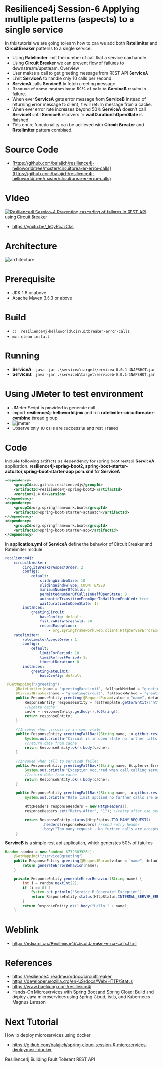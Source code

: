 # Resilience4j Session-6  Applying multiple patterns (aspects) to a single service 
In  this tutorial we are going to learn how to can we add  both **Ratelimiter** and **CircuitBreaker** patterns to a single service. 

- Using **Ratelimiter** limit the number of call that a service can handle.
- Using **Circuit Breaker** we can prevent flow of failures to downstream/upstream.
Overview
- User makes a call to get greeting message from  REST API **ServiceA**
- Limit **ServiceA** to handle only 10 calls per second.
- **ServiceA** calls **ServiceB** to fetch greeting message
- Because of some random issue 50% of calls to **ServiceB** results in failure.
- When ever **ServiceA** gets error message from **ServiceB** instead of returning error message to client, it will return message from 
a cache.
- When ever error rate increases beyond 50% **ServiceA** doesn't call **ServiceB** until **ServiceB** recovers or **waitDurationInOpenState** is finished
- This entire functionality can be achieved with  **Circuit Breaker** and **Ratelimiter** pattern combined.
# Source Code 
- [https://github.com/balajich/resilience4j-helloworld/tree/master/circuitbreaker-error-calls](https://github.com/balajich/resilience4j-helloworld/tree/master/circuitbreaker-error-calls) 
# Video
[![Resilience4j Session-4  Preventing cascading of failures in REST API using Circuit Breaker](https://img.youtube.com/vi/_hCyRcJcCks/0.jpg)](https://www.youtube.com/watch?v=_hCyRcJcCks)
- https://youtu.be/_hCyRcJcCks
# Architecture
![architecture](ratelimiter-circuitbreaker-combine-architecture.png "architecture")
# Prerequisite
- JDK 1.8 or above
- Apache Maven 3.6.3 or above
# Build
- ``` cd  resilience4j-helloworld\circuitbreaker-error-calls ```
- ``` mvn clean install ```

# Running 
- **ServiceA**: ```  java -jar .\servicea\target\servicea-0.0.1-SNAPSHOT.jar  ```
- **ServiceB**: ```  java -jar .\serviceb\target\serviceb-0.0.1-SNAPSHOT.jar  ```

# Using JMeter to test environment
- JMeter Script is provided to generate call.
- Import **resilience4j-helloworld.jmx** and run **ratelimiter-circuitbreaker-combine** thread group.
- ![jmeter](ratelimiter-circuitbreaker-combine-jmeter.png "jmeter")
- Observe only 10 calls are successful and rest 1 failed
# Code
Include following artifacts as dependency for spring boot restapi **ServiceA** application. **resilience4j-spring-boot2,
spring-boot-starter-actuator,spring-boot-starter-aop**
**pom.xml** for **ServiceA**
```xml
<dependency>
    <groupId>io.github.resilience4j</groupId>
    <artifactId>resilience4j-spring-boot2</artifactId>
    <version>1.4.0</version>
</dependency>
<dependency>
    <groupId>org.springframework.boot</groupId>
    <artifactId>spring-boot-starter-actuator</artifactId>
</dependency>
<dependency>
    <groupId>org.springframework.boot</groupId>
    <artifactId>spring-boot-starter-aop</artifactId>
</dependency>
```
In **application.yml** of **ServiceA** define the behavior of Circuit Breaker and Ratelimiter module
```yaml
resilience4j:
    circuitbreaker:
        circuitBreakerAspectOrder: 2
        configs:
            default:
                slidingWindowSize: 10
                slidingWindowType: COUNT_BASED
                minimumNumberOfCalls: 5
                permittedNumberOfCallsInHalfOpenState: 3
                automaticTransitionFromOpenToHalfOpenEnabled: true
                waitDurationInOpenState: 1s
        instances:
            greetingCircuit:
                baseConfig: default
                failureRateThreshold: 50
                recordExceptions:
                    - org.springframework.web.client.HttpServerErrorException
    ratelimiter:
        rateLimiterAspectOrder: 1
        configs:
            default:
                limitForPeriod: 10
                limitRefreshPeriod: 1s
                timeoutDuration: 0
        instances:
            greetingRateLimit:
                baseConfig: default
```
```java
 @GetMapping("/greeting")
     @RateLimiter(name = "greetingRateLimit", fallbackMethod = "greetingFallBack")
     @CircuitBreaker(name = "greetingCircuit", fallbackMethod = "greetingFallBack")
     public ResponseEntity greeting(@RequestParam(value = "name", defaultValue = "World") String name) {
         ResponseEntity responseEntity = restTemplate.getForEntity("http://localhost:8081/serviceBgreeting?name=" + name, String.class);
         //update cache
         cache = responseEntity.getBody().toString();
         return responseEntity;
     }
 
     //Invoked when circuit is in open state
     public ResponseEntity greetingFallBack(String name, io.github.resilience4j.circuitbreaker.CallNotPermittedException ex) {
         System.out.println("Circuit is in open state no further calls are accepted");
         //return data from cache
         return ResponseEntity.ok().body(cache);
     }
 
     //Invoked when call to serviceB failed
     public ResponseEntity greetingFallBack(String name, HttpServerErrorException ex) {
         System.out.println("Exception occurred when call calling service B");
         //return data from cache
         return ResponseEntity.ok().body(cache);
     }
 
     public ResponseEntity greetingFallBack(String name, io.github.resilience4j.ratelimiter.RequestNotPermitted ex) {
         System.out.println("Rate limit applied no further calls are accepted");
 
         HttpHeaders responseHeaders = new HttpHeaders();
         responseHeaders.set("Retry-After", "1"); //retry after one second
 
         return ResponseEntity.status(HttpStatus.TOO_MANY_REQUESTS)
                 .headers(responseHeaders) //send retry header
                 .body("Too many request - No further calls are accepted");
     }
```
**ServiceB** is a simple rest api application, which generates 50% of faiulres
```java
Random random = new Random(-6732303926L);
    @GetMapping("/serviceBgreeting")
    public ResponseEntity greeting(@RequestParam(value = "name", defaultValue = "**ServiceB**") String name) {
        return generateErrorBehavior(name);
    }

    private ResponseEntity generateErrorBehavior(String name) {
        int i = random.nextInt(2);
        if (i == 0) {
            System.out.println("Service B Generated Exception");
            return ResponseEntity.status(HttpStatus.INTERNAL_SERVER_ERROR).body("Service B Generated Exception");
        }
        return ResponseEntity.ok().body("Hello " + name);
    }
```
# Weblink
- https://eduami.org/Resilience4j/circuitbreaker-error-calls.html
# References
- https://resilience4j.readme.io/docs/circuitbreaker
- https://developer.mozilla.org/en-US/docs/Web/HTTP/Status
- https://www.baeldung.com/resilience4j
- Hands-On Microservices with Spring Boot and Spring Cloud: Build and deploy Java microservices 
using Spring Cloud, Istio, and Kubernetes -Magnus Larsson
# Next Tutorial
How to deploy microservices using docker
- https://github.com/balajich/spring-cloud-session-6-microservices-deployment-docker

Resilience4j Building Fault Tolerant REST API 